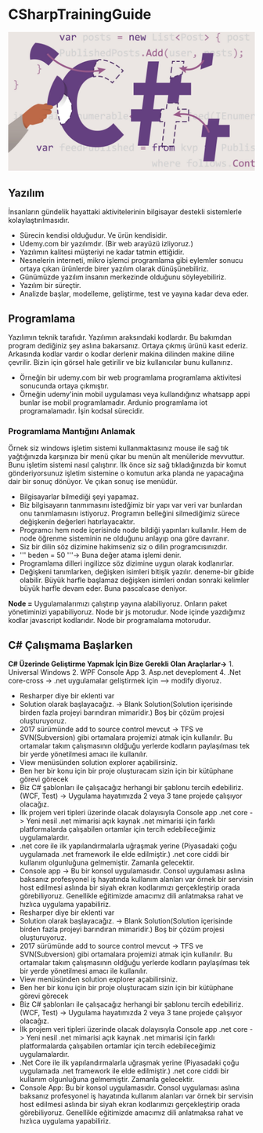 # CSharpTrainingGuide
![alt text](https://github.com/mkdemir/CSharpTrainingGuide/blob/main/banner.jpeg?raw=true)

## Yazılım
İnsanların gündelik hayattaki aktivitelerinin bilgisayar destekli sistemlerle kolaylaştırılmasıdır.
* Sürecin kendisi olduğudur. Ve ürün kendisidir.
* Udemy.com bir yazılımdır. (Bir web arayüzü izliyoruz.)
* Yazılımın kalitesi müşteriyi ne kadar tatmin ettiğidir.
* Nesnelerin interneti, mikro işlemci programlama gibi eylemler sonucu ortaya çıkan ürünlerde birer yazılım olarak dünüşünebiliriz.
* Günümüzde yazılım insanın merkezinde olduğunu söyleyebiliriz.
* Yazılım bir süreçtir.
* Analizde başlar, modelleme, geliştirme, test ve yayına kadar deva eder.

## Programlama 
Yazılımın teknik tarafıdır. Yazılımın araksındaki kodlardır. Bu bakımdan program dediğiniz şey aslına bakarsanız. Ortaya çıkmış ürünü kasıt ederiz. Arkasında kodlar vardır o kodlar derlenir makina dilinden makine diline çevrilir. Bizin için görsel hale getirilir ve biz kullanıcılar bunu kullanırız.
* Örneğin bir udemy.com bir web programlama programlama aktivitesi sonucunda ortaya çıkmıştır.
* Örneğin udemy'inin mobil uygulaması veya kullandığınız whatsapp appi bunlar ise mobil programlamadır. Ardunio programlama iot programalamadır. İşin kodsal sürecidir.

### Programlama Mantığını Anlamak 
Örnek siz windows işletim sistemi kullanmaktasınız mouse ile sağ tık yağtığınızda karşınıza bir menü çıkar bu menün alt menüleride mevvuttur. Bunu işletim sistemi nasıl çalıştırır. İlk önce siz sağ tıkladığınızda bir komut gönderiyorsunuz işletim sistemine o komutun arka planda  ne yapacağına dair bir sonuç dönüyor. Ve çıkan sonuç ise menüdür.
* Bilgisayarlar bilmediği şeyi yapamaz.
* Biz bilgisayarın tanmımasını istedğimiz bir yapı var veri var bunlardan onu tanımlamasını istiyoruz. Programın belleğini silmediğimiz sürece değişkenin değerleri hatırlayacaktır.
* Programcı hem node içerisinde node bildiği yapınları kullanılır. Hem de node öğrenme sisteminin  ne olduğunu anlayıp ona göre davranır.
* Siz bir dilin söz dizimine hakimseniz siz o dilin programcısınızdır.
*  ''' beden = 50 '''-> Buna değer atama işlemi denir. 
* Programlama dilleri ingilizce söz dizimine uygun olarak kodlanırlar.
* Değişkeni tanımlarken, değişken isimleri bitişik yazılır. deneme-bir gibide olabilir. Büyük harfle başlamaz değişken isimleri ondan sonraki kelimler büyük harfle devam eder. Buna pascalcase deniyor.

**Node =**  Uygulamalarımızı çalıştırıp yayına alabiliyoruz. Onların paket yönetiminizi yapabiliyoruz. Node bir js motorudur. Node içinde yazdığımız kodlar javascript kodlarıdır. Node bir programalama motorudur.

## C# Çalışmama Başlarken 
**C# Üzerinde Geliştirme Yapmak İçin Bize Gerekli Olan Araçlarlar->**
	1. Universal Windows
	2. WPF Console App 
	3. Asp.net deveploment 
	4. .Net core-cross -> .net uygulamalar geliştirmek için --> modify diyoruz.

* Resharper diye bir eklenti var 
* Solution olarak başlayacağız. -> Blank Solution(Solution içerisinde birden fazla projeyi barındıran mimaridir.) Boş bir çözüm projesi oluşturuyoruz.
* 2017 sürümünde add to source control mevcut -> TFS ve SVN(Subversion) gibi ortamalara projemizi atmak için kullanılır. Bu ortamalar takım çalışmasının oldğuğu yerlerde kodların paylaşılması tek bir yerde yönetilmesi amacı ile kullanılır.
* View menüsünden solution explorer açabilirsiniz.
* Ben her bir konu için bir proje oluşturacam sizin için bir kütüphane görevi görecek
* Biz C# şablonları ile çalışacağız herhangi bir şablonu tercih edebiliriz. (WCF, Test) -> Uygulama hayatımızda 2 veya 3 tane projede çalışıyor olacağız.
* İlk projem veri tipleri üzerinde olacak dolayısıyla  Console app .net core -> Yeni nesil .net mimarisi açık kaynak .net mimarisi için farklı platformalarda çalışabilen ortamlar için tercih edebileceğimiz uygulamalardır.
* .net core ile ilk yapılandırmalarla uğraşmak yerine (Piyasadaki çoğu uygulamada .net framework ile elde edilmiştir.) .net core ciddi bir kullanım olgunluğuna gelmemiştir. Zamanla gelecektir.
* Console app -> Bu bir konsol uygulamasıdır. Consol uygulaması aslına baksanız profesyonel iş hayatında kullanım alanları var örnek bir servisin host edilmesi aslında bir siyah ekran kodlarımızı gerçekleştirip orada görebiliyoruz. Genellikle eğitimizde amacımız dili anlatmaksa rahat ve hızlıca uygulama yapabiliriz.
* Resharper diye bir eklenti var 
* Solution olarak başlayacağız. -> Blank Solution(Solution içerisinde birden fazla projeyi barındıran mimaridir.) Boş bir çözüm projesi oluşturuyoruz.
* 2017 sürümünde add to source control mevcut -> TFS ve SVN(Subversion) gibi ortamalara projemizi atmak için kullanılır. Bu ortamalar takım çalışmasının oldğuğu yerlerde kodların paylaşılması tek bir yerde yönetilmesi amacı ile kullanılır.
* View menüsünden solution explorer açabilirsiniz.
* Ben her bir konu için bir proje oluşturacam sizin için bir kütüphane görevi görecek
* Biz C# şablonları ile çalışacağız herhangi bir şablonu tercih edebiliriz. (WCF, Test) -> Uygulama hayatımızda 2 veya 3 tane projede çalışıyor olacağız.
* İlk projem veri tipleri üzerinde olacak dolayısıyla  Console app .net core -> Yeni nesil .net mimarisi açık kaynak .net mimarisi için farklı platformalarda çalışabilen ortamlar için tercih edebileceğimiz uygulamalardır.
* .Net Core ile ilk yapılandırmalarla uğraşmak yerine (Piyasadaki çoğu uygulamada .net framework ile elde edilmiştir.) .net core ciddi bir kullanım olgunluğuna gelmemiştir. Zamanla gelecektir.
* Console App: Bu bir konsol uygulamasıdır. Consol uygulaması aslına baksanız profesyonel iş hayatında kullanım alanları var örnek bir servisin host edilmesi aslında bir siyah ekran kodlarımızı gerçekleştirip orada görebiliyoruz. Genellikle eğitimizde amacımız dili anlatmaksa rahat ve hızlıca uygulama yapabiliriz.
